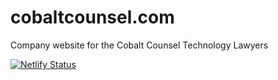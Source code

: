 # cobaltcounsel.com
Company website for the Cobalt Counsel Technology Lawyers

[![Netlify Status](https://api.netlify.com/api/v1/badges/b943456e-20ce-4b30-9fd8-20dd1d51dd08/deploy-status)](https://app.netlify.com/sites/infallible-goldwasser-cb606a/deploys)
